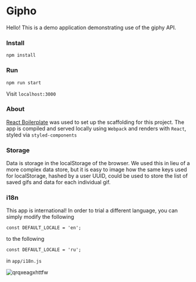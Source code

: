 # Gipho
Hello! This is a demo application demonstrating use of the giphy API.

### Install

```npm install```

### Run

```npm run start```

Visit `localhost:3000`

### About

[React Boilerplate](https://github.com/react-boilerplate/react-boilerplate) was used to set up the scaffolding for this project. The app is compiled and served locally using `Webpack` and renders with `React`, styled via `styled-components` 

### Storage

Data is storage in the localStorage of the browser. We used this in lieu of a more complex data store, but it is easy to image how the same keys used for localStorage, hashed by a user UUID, could be used to store the list of saved gifs and data for each individual gif.


### i18n

This app is international! In order to trial a different language, you can simply modify the following
```
const DEFAULT_LOCALE = 'en';
```

to the following
```
const DEFAULT_LOCALE = 'ru';
```
in `app/i18n.js`

![qrqxeagxhttfw](https://user-images.githubusercontent.com/15174372/51656751-4d963a80-1f70-11e9-9f73-3f5571d7385f.gif)

